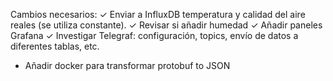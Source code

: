 Cambios necesarios:
✓ Enviar a InfluxDB temperatura y calidad del aire reales (se utiliza constante).
✓ Revisar si añadir humedad
✓ Añadir paneles Grafana
✓ Investigar Telegraf: configuración, topics, envío de datos a diferentes tablas, etc.
- Añadir docker para transformar protobuf to JSON
